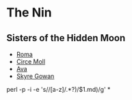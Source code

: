 # The Nin

## Sisters of the Hidden Moon
 - [Roma](/p/roma)
 - [Circe Moll](/p/circe_moll)
 - [Ava](/p/ava)
 - [Skyre Gowan](/p/skyre_gowan)

 perl -p -i -e 's/\/[a-z]\/.*?\)/$1\.md\)/g' *